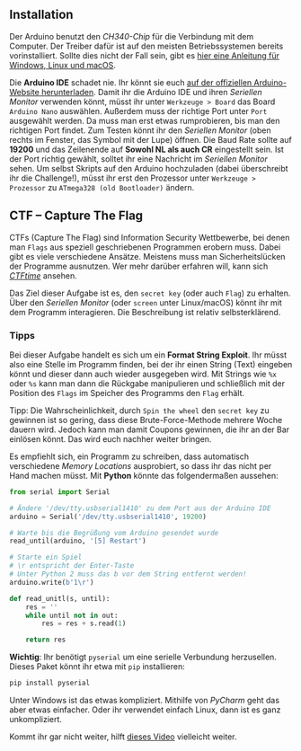 ## Installation

Der Arduino benutzt den *CH340-Chip* für die Verbindung mit dem Computer.
Der Treiber dafür ist auf den meisten Betriebssystemen bereits vorinstalliert. Sollte dies nicht der Fall sein, gibt es [hier eine Anleitung für Windows, Linux und macOS](https://www.makershop.de/ch340-341-usb-installieren/).


Die **Arduino IDE** schadet nie. Ihr könnt sie euch [auf der offiziellen Arduino-Website herunterladen](https://www.arduino.cc/en/Main/Software).
Damit ihr die Arduino IDE und ihren *Seriellen Monitor* verwenden könnt, müsst ihr unter `Werkzeuge > Board` das Board `Arduino Nano` auswählen. Außerdem muss der richtige Port unter `Port` ausgewählt werden. Da muss man erst etwas rumprobieren, bis man den richtigen Port findet. Zum Testen könnt ihr den *Seriellen Monitor* (oben rechts im Fenster, das Symbol mit der Lupe) öffnen. Die Baud Rate sollte auf **19200** und das Zeilenende auf **Sowohl NL als auch CR** eingestellt sein. Ist der Port richtig gewählt, solltet ihr eine Nachricht im *Seriellen Monitor* sehen. Um selbst Skripts auf den Arduino hochzuladen (dabei überschreibt ihr die Challenge!), müsst ihr erst den Prozessor unter `Werkzeuge > Prozessor` zu `ATmega328 (old Bootloader)` ändern.

## CTF – Capture The Flag

CTFs (Capture The Flag) sind Information Security Wettbewerbe, bei denen man `Flags` aus speziell geschriebenen Programmen erobern muss. Dabei gibt es viele verschiedene Ansätze. Meistens muss man Sicherheitslücken der Programme ausnutzen. Wer mehr darüber erfahren will, kann sich [*CTFtime*](https://ctftime.org/) ansehen.


Das Ziel dieser Aufgabe ist es, den `secret key` (oder auch `Flag`) zu erhalten. Über den *Seriellen Monitor* (oder `screen` unter Linux/macOS) könnt ihr mit dem Programm interagieren. Die Beschreibung ist relativ selbsterklärend.


### Tipps

Bei dieser Aufgabe handelt es sich um ein **Format String Exploit**. Ihr müsst also eine Stelle im Programm finden, bei der ihr einen String (Text) eingeben könnt und dieser dann auch wieder ausgegeben wird. Mit Strings wie `%x` oder `%s` kann man dann die Rückgabe manipulieren und schließlich mit der Position des `Flags` im Speicher des Programms den `Flag` erhält.


Tipp: Die Wahrscheinlichkeit, durch `Spin the wheel` den `secret key` zu gewinnen ist so gering, dass diese Brute-Force-Methode mehrere Woche dauern wird. Jedoch kann man damit Coupons gewinnen, die ihr an der Bar einlösen könnt. Das wird euch nachher weiter bringen.


Es empfiehlt sich, ein Programm zu schreiben, dass automatisch verschiedene *Memory Locations* ausprobiert, so dass ihr das nicht per Hand machen müsst. 
Mit **Python** könnte das folgendermaßen aussehen:
```python
from serial import Serial

# Ändere '/dev/tty.usbserial1410' zu dem Port aus der Arduino IDE
arduino = Serial('/dev/tty.usbserial1410', 19200)

# Warte bis die Begrüßung vom Arduino gesendet wurde
read_until(arduino, '[5] Restart')

# Starte ein Spiel
# \r entspricht der Enter-Taste
# Unter Python 2 muss das b vor dem String entfernt werden!
arduino.write(b'1\r')

def read_unitl(s, until):
    res = ''
    while until not in out:
        res = res + s.read(1)

    return res
```
**Wichtig**: Ihr benötigt `pyserial` um eine serielle Verbundung herzusellen. Dieses Paket könnt ihr etwa mit `pip` installieren:
```bash
pip install pyserial
```
Unter Windows ist das etwas kompliziert. Mithilfe von *PyCharm* geht das aber etwas einfacher. Oder ihr verwendet einfach Linux, dann ist es ganz unkompliziert.


Kommt ihr gar nicht weiter, hilft [dieses Video](https://www.youtube.com/watch?v=fRgNtGXDMlY) vielleicht weiter.